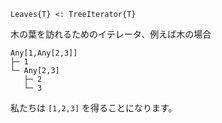 ```
Leaves{T} <: TreeIterator{T}
```

木の葉を訪れるためのイテレータ、例えば木の場合

```
Any[1,Any[2,3]]
├─ 1
└─ Any[2,3]
   ├─ 2
   └─ 3
```

私たちは `[1,2,3]` を得ることになります。
